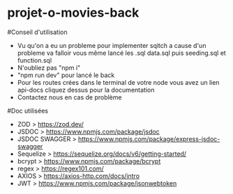 # projet-o-movies-back

#Conseil d'utilisation

- Vu qu'on a eu un probleme pour implementer sqitch a cause d'un probleme va falloir vous même lancé les .sql data.sql puis seeding.sql et function.sql
- N'oubliez pas "npm i"
- "npm run dev" pour lancé le back
- Pour les routes crées dans le terminal de votre node vous avez un lien api-docs cliquez dessus pour la documentation
- Contactez nous en cas de problème

#Doc utilisées

- ZOD > https://zod.dev/
- JSDOC > https://www.npmjs.com/package/jsdoc
- JSDOC SWAGGER > https://www.npmjs.com/package/express-jsdoc-swagger
- Sequelize > https://sequelize.org/docs/v6/getting-started/
- bcrypt > https://www.npmjs.com/package/bcrypt
- regex > https://regex101.com/
- AXIOS > https://axios-http.com/docs/intro
- JWT > https://www.npmjs.com/package/jsonwebtoken
